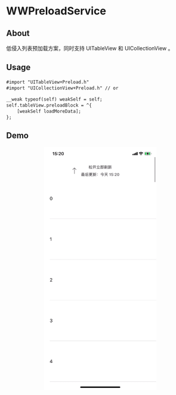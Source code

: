 # WWPreloadService

## About

低侵入列表预加载方案，同时支持 UITableView 和 UICollectionView 。

## Usage

```objc
#import "UITableView+Preload.h"
#import "UICollectionView+Preload.h" // or
```

```objc
__weak typeof(self) weakSelf = self;
self.tableView.preloadBlock = ^{
    [weakSelf loadMoreData];
};
```

## Demo

<div align="center">
	<img src="./assets/demo.gif" alt="demo" width="300">
</div>
